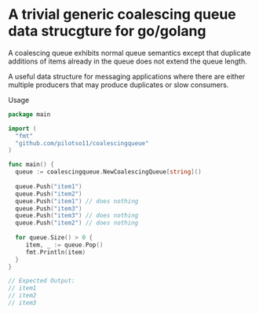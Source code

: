 # A trivial generic coalescing queue data strucgture for go/golang

A coalescing queue exhibits normal queue semantics except that duplicate additions
of items already in the queue does not extend the queue length.

A useful data structure for messaging applications where there are either multiple producers
that may produce duplicates or slow consumers.

Usage

```go
package main

import (
  "fmt"
  "github.com/pilotso11/coalescingqueue"
)

func main() {
  queue := coalescingqueue.NewCoalescingQueue[string]()
  
  queue.Push("item1")
  queue.Push("item2")
  queue.Push("item1") // does nothing
  queue.Push("item3")
  queue.Push("item3") // does nothing
  queue.Push("item2") // does nothing
  
  for queue.Size() > 0 {
     item, _ := queue.Pop()
     fmt.Println(item)
  }
}

// Expected Output:
// item1
// item2
// item3
```
